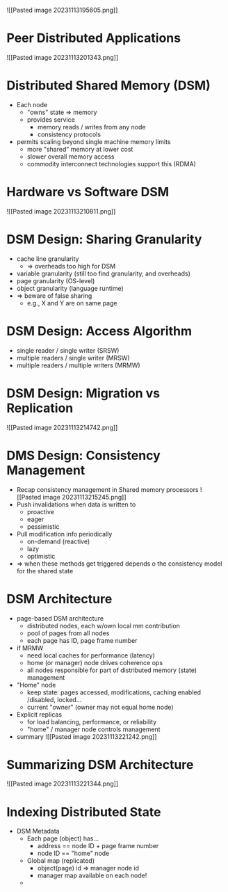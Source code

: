 ![[Pasted image 20231113195605.png]]
# Peer Distributed Applications
![[Pasted image 20231113201343.png]]
# Distributed Shared Memory (DSM)
- Each node
	- "owns" state => memory
	- provides service
		- memory reads / writes from any node
		- consistency protocols
- permits scaling beyond single machine memory limits
	- more "shared" memory at lower cost
	- slower overall memory access
	- commodity interconnect technologies support this (RDMA)
# Hardware vs Software DSM
![[Pasted image 20231113210811.png]]
# DSM Design: Sharing Granularity
- cache line granularity
	- => overheads too high for DSM
- variable granularity (still too find granularity, and overheads)
- page granularity (OS-level)
- object granularity (language runtime)
- => beware of false sharing
	- e.g., X and Y are on same page
# DSM Design: Access Algorithm
- single reader / single writer (SRSW)
- multiple readers / single writer (MRSW)
- multiple readers / multiple writers (MRMW)
# DSM Design: Migration vs Replication
![[Pasted image 20231113214742.png]]
# DMS Design: Consistency Management
- Recap consistency management in Shared memory processors
![[Pasted image 20231113215245.png]]
- Push invalidations when data is written to
	- proactive
	- eager
	- pessimistic
- Pull modification info periodically
	- on-demand (reactive)
	- lazy
	- optimistic
- => when these methods get triggered depends o the consistency model for the shared state
# DSM Architecture
- page-based DSM architecture
	- distributed nodes, each w/own local mm contribution
	- pool of pages from all nodes
	- each page has ID, page frame number
- if MRMW
	- need local caches for performance (latency)
	- home (or manager) node drives coherence ops
	- all nodes responsible for part of distributed memory (state) management
- "Home" node
	- keep state: pages accessed, modifications, caching enabled /disabled, locked...
	- current "owner" (owner may not equal home node)
- Explicit replicas
	- for load balancing, performance, or reliability
	- "home" / manager node controls management
- summary
![[Pasted image 20231113221242.png]]
# Summarizing DSM Architecture
![[Pasted image 20231113221344.png]]
# Indexing Distributed State
- DSM Metadata
	- Each page (object) has...
		- address == node ID + page frame number
		- node ID == "home" node
	- Global map (replicated)
		- object(page) id => manager node id
		- manager map available on each node!
	- 